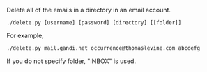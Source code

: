 Delete all of the emails in a directory in an email account.

    ./delete.py [username] [password] [directory] [[folder]]

For example,

    ./delete.py mail.gandi.net occurrence@thomaslevine.com abcdefg

If you do not specify folder, "INBOX" is used.
